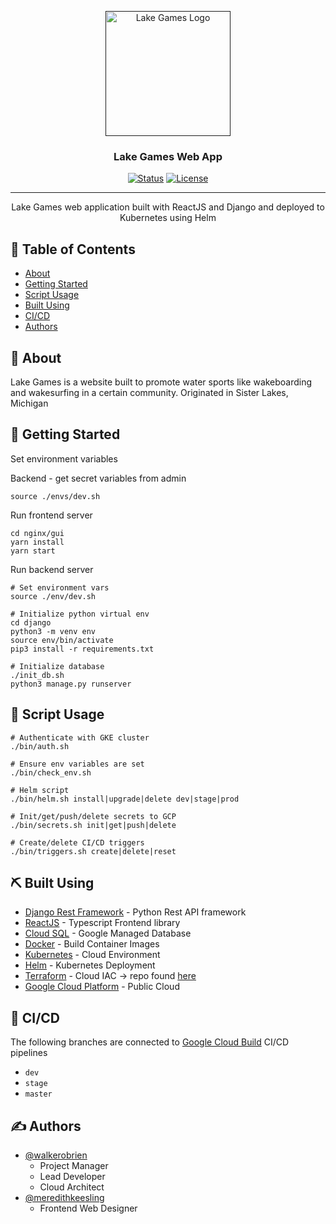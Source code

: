 <p align="center">
  <a href="" rel="noopener">
 <img width=200px height=200px src="https://storage.googleapis.com/lg-static-prod/tbl.png" alt="Lake Games Logo"></a>
</p>

<h3 align="center">Lake Games Web App</h3>

<div align="center">

[![Status](https://img.shields.io/badge/status-active-success.svg)]()
[![License](https://img.shields.io/badge/license-MIT-blue.svg)](/LICENSE)


</div>

---

<p align="center"> Lake Games web application built with ReactJS and Django and deployed to Kubernetes using Helm
    <br> 
</p>

## 📝 Table of Contents

- [About](#about)
- [Getting Started](#getting_started)
- [Script Usage](#usage)
- [Built Using](#built_using)
- [CI/CD](#cicd)
- [Authors](#authors)

## 🧐 About <a name = "about"></a>

Lake Games is a website built to promote water sports like wakeboarding and wakesurfing in a certain community. Originated in Sister Lakes, Michigan

## 🏁 Getting Started <a name = "getting_started"></a>

Set environment variables

Backend - get secret variables from admin
```
source ./envs/dev.sh
```

Run frontend server
```
cd nginx/gui
yarn install
yarn start
```

Run backend server

```
# Set environment vars
source ./env/dev.sh 

# Initialize python virtual env
cd django
python3 -m venv env
source env/bin/activate
pip3 install -r requirements.txt

# Initialize database
./init_db.sh
python3 manage.py runserver
```

## 🎈 Script Usage <a name="usage"></a>

```
# Authenticate with GKE cluster
./bin/auth.sh 

# Ensure env variables are set
./bin/check_env.sh

# Helm script
./bin/helm.sh install|upgrade|delete dev|stage|prod

# Init/get/push/delete secrets to GCP
./bin/secrets.sh init|get|push|delete

# Create/delete CI/CD triggers
./bin/triggers.sh create|delete|reset
```

## ⛏️ Built Using <a name = "built_using"></a>

- [Django Rest Framework](https://www.django-rest-framework.org/) - Python Rest API framework
- [ReactJS](https://reactjs.org/) - Typescript Frontend library
- [Cloud SQL](https://https://cloud.google.com/sql) - Google Managed Database
- [Docker](https://www.docker.com/) - Build Container Images
- [Kubernetes](https://kubernetes.io/) - Cloud Environment
- [Helm](https://helm..sh/) - Kubernetes Deployment
- [Terraform](https://terraform.io/) - Cloud IAC -> repo found [here](https://github.com/walkerobrien/lakegames-infra.git/)
- [Google Cloud Platform](https://www.cloud.google.com/) - Public Cloud

## 🚀 CI/CD <a name = "cicd"></a>
The following branches are connected to [Google Cloud Build](https://console.cloud.google.com/cloud-build/builds?project=lakegames-gke-prod) CI/CD pipelines 
- `dev`
- `stage`
- `master`

## ✍️ Authors <a name = "authors"></a>

- [@walkerobrien](https://github.com/walkerobrien) 
  - Project Manager
  - Lead Developer
  - Cloud Architect
- [@meredithkeesling](https://github.com/meredithkeesling) 
  - Frontend Web Designer



